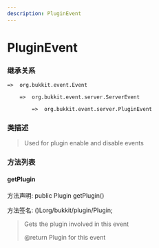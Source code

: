 ```yaml
---
description: PluginEvent
---
```


# PluginEvent

### 继承关系

    =>  org.bukkit.event.Event

        =>  org.bukkit.event.server.ServerEvent

            =>  org.bukkit.event.server.PluginEvent

### 类描述

> Used for plugin enable and disable events

### 方法列表

#### getPlugin

方法声明: public Plugin getPlugin()

方法签名: ()Lorg/bukkit/plugin/Plugin;

> Gets the plugin involved in this event
>
> @return Plugin for this event